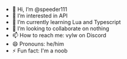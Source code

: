 - 👋 Hi, I’m @speeder111
- 👀 I’m interested in API
- 🌱 I’m currently learning Lua and Typescript
- 💞️ I’m looking to collaborate on nothing
- 📫 How to reach me: vylw on Discord
- 😄 Pronouns: he/him
- ⚡ Fun fact: I'm a noob

<!---
speeder111/speeder111 is a ✨ special ✨ repository because its `README.md` (this file) appears on your GitHub profile.
You can click the Preview link to take a look at your changes.
--->
